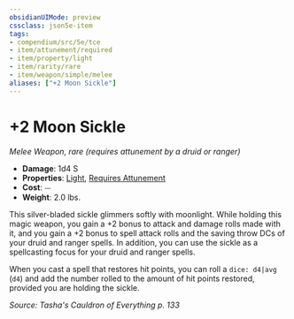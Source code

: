```yaml
---
obsidianUIMode: preview
cssclass: json5e-item
tags:
- compendium/src/5e/tce
- item/attunement/required
- item/property/light
- item/rarity/rare
- item/weapon/simple/melee
aliases: ["+2 Moon Sickle"]
---
```

# +2 Moon Sickle
*Melee Weapon, rare (requires attunement by a druid or ranger)*  

- **Damage**: 1d4 S
- **Properties**: [Light](compendium/rules/item-properties.md#Light), [Requires Attunement](compendium/rules/item-properties.md#Requires%20Attunement)
- **Cost**: ⏤
- **Weight**: 2.0 lbs.

This silver-bladed sickle glimmers softly with moonlight. While holding this magic weapon, you gain a +2 bonus to attack and damage rolls made with it, and you gain a +2 bonus to spell attack rolls and the saving throw DCs of your druid and ranger spells. In addition, you can use the sickle as a spellcasting focus for your druid and ranger spells.

When you cast a spell that restores hit points, you can roll a `dice: d4|avg` (`d4`) and add the number rolled to the amount of hit points restored, provided you are holding the sickle.

*Source: Tasha's Cauldron of Everything p. 133*